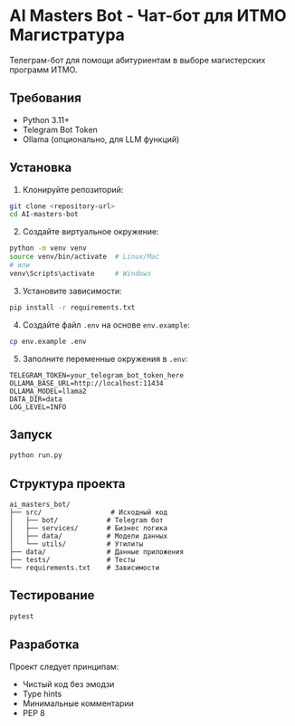 # AI Masters Bot - Чат-бот для ИТМО Магистратура

Телеграм-бот для помощи абитуриентам в выборе магистерских программ ИТМО.

## Требования

- Python 3.11+
- Telegram Bot Token
- Ollama (опционально, для LLM функций)

## Установка

1. Клонируйте репозиторий:
```bash
git clone <repository-url>
cd AI-masters-bot
```

2. Создайте виртуальное окружение:
```bash
python -m venv venv
source venv/bin/activate  # Linux/Mac
# или
venv\Scripts\activate     # Windows
```

3. Установите зависимости:
```bash
pip install -r requirements.txt
```

4. Создайте файл `.env` на основе `env.example`:
```bash
cp env.example .env
```

5. Заполните переменные окружения в `.env`:
```
TELEGRAM_TOKEN=your_telegram_bot_token_here
OLLAMA_BASE_URL=http://localhost:11434
OLLAMA_MODEL=llama2
DATA_DIR=data
LOG_LEVEL=INFO
```

## Запуск

```bash
python run.py
```

## Структура проекта

```
ai_masters_bot/
├── src/                 # Исходный код
│   ├── bot/            # Telegram бот
│   ├── services/       # Бизнес логика
│   ├── data/           # Модели данных
│   └── utils/          # Утилиты
├── data/               # Данные приложения
├── tests/              # Тесты
└── requirements.txt    # Зависимости
```

## Тестирование

```bash
pytest
```

## Разработка

Проект следует принципам:
- Чистый код без эмодзи
- Type hints
- Минимальные комментарии
- PEP 8
